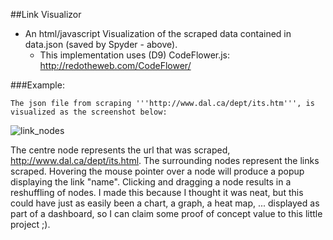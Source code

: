 ##Link Visualizor


- An html/javascript Visualization of the scraped data contained in data.json (saved by Spyder - above). 
  - This implementation uses (D9) CodeFlower.js: http://redotheweb.com/CodeFlower/
  
###Example:

    The json file from scraping '''http://www.dal.ca/dept/its.htm''', is visualized as the screenshot below:

  ![link_nodes](https://cloud.githubusercontent.com/assets/2049888/4366866/9bc95cd0-42c7-11e4-88a3-e272e4d5335a.png)


The centre node represents the url that was scraped, http://www.dal.ca/dept/its.html. The surrounding nodes represent the links scraped. Hovering the mouse pointer over a node will produce a popup displaying the link "name". Clicking and dragging a node results in a reshuffling of nodes. I made this because I thought it was neat, but this could have just as easily been a chart, a graph, a heat map, ... displayed as part of a dashboard, so I can claim some proof of concept value to this little project ;).
